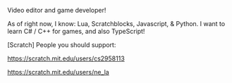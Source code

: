 Video editor and game developer!

As of right now, I know: Lua, Scratchblocks, Javascript, & Python.
I want to learn C# / C++ for games, and also TypeScript!


[Scratch] People you should support:

https://scratch.mit.edu/users/cs2958113

https://scratch.mit.edu/users/ne_la
